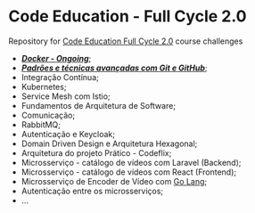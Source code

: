 # Code Education - Full Cycle 2.0
Repository for [Code Education Full Cycle 2.0](https://portal.code.education/lms/#/) course challenges

* ***[Docker - Ongoing](https://github.com/JuniorGunner/code_education/tree/main/Docker)***;
* ***[Padrões e técnicas avançadas com Git e GitHub](https://github.com/JuniorGunner/code_education/tree/main/Git)***;
* Integração Contínua;
* Kubernetes;
* Service Mesh com Istio;
* Fundamentos de Arquitetura de Software;
* Comunicação;
* RabbitMQ;
* Autenticação e Keycloak;
* Domain Driven Design e Arquitetura Hexagonal;
* Arquitetura do projeto Prático - Codeflix;
* Microsserviço - catálogo de vídeos com Laravel (Backend);
* Microsserviço - catálogo de vídeos com React (Frontend);
* Microsserviço de Encoder de Vídeo com [Go Lang](https://golang.org/doc/tutorial/getting-started);
* Autenticação entre os microsserviços;
* ...
